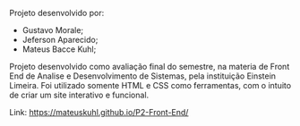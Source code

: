Projeto desenvolvido por:
- Gustavo Morale;
- Jeferson Aparecido;
- Mateus Bacce Kuhl;

Projeto desenvolvido como avaliação final do semestre, na materia de Front End de Analise e Desenvolvimento de Sistemas, pela instituição Einstein Limeira.
Foi utilizado somente HTML e CSS como ferramentas, com o intuito de criar um site interativo e funcional.

Link: https://mateuskuhl.github.io/P2-Front-End/

